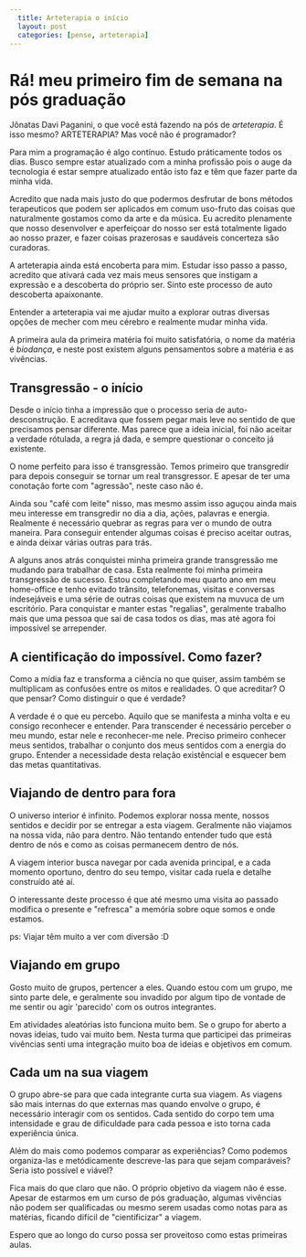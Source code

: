 ```yaml
---
  title: Arteterapia o início
  layout: post
  categories: [pense, arteterapia]
---
```


# Rá! meu primeiro fim de semana na pós graduação

Jônatas Davi Paganini, o que você está fazendo na pós de *arteterapia*. É isso mesmo? ARTETERAPIA? Mas você não é programador?

Para mim a programação é algo contínuo. Estudo práticamente todos os dias. Busco sempre estar atualizado com a minha profissão pois o auge da tecnologia é estar sempre atualizado então isto faz e têm que fazer parte da minha vida.

Acredito que nada mais justo do que podermos desfrutar de bons métodos terapeuticos que podem ser aplicados em comum uso-fruto das coisas que naturalmente gostamos como da arte e da música. Eu acredito plenamente que nosso desenvolver e aperfeiçoar do nosso ser está totalmente ligado ao nosso prazer, e fazer coisas prazerosas e saudáveis concerteza são curadoras.

A arteterapia ainda está encoberta para mim. Estudar isso passo a passo, acredito que ativará cada vez mais meus  sensores que instigam a expressão e a descoberta do próprio ser. Sinto este processo de auto descoberta apaixonante.

Entender a arteterapia vai me ajudar muito a explorar outras diversas opções de mecher com meu cérebro e realmente mudar minha vida.

A primeira aula da primeira matéria foi muito satisfatória, o nome da matéria é *biodança*, e neste post existem alguns pensamentos sobre a matéria e as vivências.

## Transgressão - o início

Desde o início tinha a impressão que o processo seria de auto-desconstrução. E acreditava que fossem pegar mais leve no sentido de que precisamos pensar diferente. Mas parece que a ideia inicial, foi não aceitar a verdade rótulada, a regra já dada, e sempre questionar o conceito já existente. 

O nome perfeito para isso é transgressão. Temos primeiro que transgredir para depois conseguir se tornar um real transgressor. E apesar de ter uma conotação forte com "agressão", neste caso não é.

Ainda sou "café com leite" nisso, mas mesmo assim isso aguçou ainda mais meu interesse em transgredir no dia a dia, ações, palavras e energia. Realmente é necessário quebrar as regras para ver o mundo de outra maneira. Para conseguir entender algumas coisas é preciso aceitar outras, e ainda deixar várias outras para trás.

A alguns anos atrás conquistei minha primeira grande transgressão me mudando para trabalhar de casa. Esta realmente foi minha primeira transgressão de sucesso. Estou completando meu quarto ano em meu home-office e tenho evitado trânsito, telefonemas, visitas e conversas indesejáveis e uma série de outras coisas que existem na muvuca de um escritório. Para conquistar e manter estas "regalias", geralmente trabalho mais que uma pessoa que sai de casa todos os dias, mas até agora foi impossível se arrepender.

## A cientificação do impossível. Como fazer?

Como a mídia faz e transforma a ciência no que quiser, assim também se multiplicam as confusões entre os mitos e realidades. O que acreditar? O que pensar? Como distinguir o que é verdade?

A verdade é o que eu percebo. Aquilo que se manifesta a minha volta e eu consigo reconhecer e entender. Para transcender é necessário perceber o meu mundo, estar nele e reconhecer-me nele. Preciso primeiro conhecer meus sentidos, trabalhar o conjunto dos meus sentidos com a energia do grupo. Entender a necessidade desta relação existêncial e esquecer bem das metas quantitativas.

## Viajando de dentro para fora

O universo interior é infinito. Podemos explorar nossa mente, nossos sentidos e decidir por se entregar a esta viagem. Geralmente não viajamos na nossa vida, não para dentro. Não tentando entender tudo que está dentro de nós e como as coisas permanecem dentro de nós.

A viagem interior busca navegar por cada avenida principal, e a cada momento oportuno, dentro do seu tempo, visitar cada ruela e detalhe construído até aí.

O interessante deste processo é que até mesmo uma visita ao passado modifica o presente e "refresca" a memória sobre oque somos e onde estamos.

ps: Viajar têm muito a ver com diversão :D

## Viajando em grupo

Gosto muito de grupos, pertencer a eles. Quando estou com um grupo, me sinto parte dele, e geralmente sou invadido por algum tipo de vontade de me sentir ou agir 'parecido' com os outros integrantes.

Em atividades aleatórias isto funciona muito bem. Se o grupo for aberto a novas ideias, tudo vai muito bem. Nesta turma que participei das primeiras vivências senti uma integração muito boa de ideias e objetivos em comum.

## Cada um na sua viagem

O grupo abre-se para que cada integrante curta sua viagem. As viagens são mais internas do que externas mas quando envolve o grupo, é necessário interagir com os sentidos. Cada sentido do corpo tem uma intensidade e grau de dificuldade para cada pessoa e isto torna cada experiência única.

Além do mais como podemos comparar as experiências? Como podemos organiza-las e metódicamente descreve-las para que sejam comparáveis? Seria isto possível e viável?

Fica mais do que claro que não. O próprio objetivo da viagem não é esse. Apesar de estarmos em um curso de pós graduação, algumas vivências não podem ser qualificadas ou mesmo serem usadas como notas para as matérias, ficando difícil de "cientificizar" a viagem.

Espero que ao longo do curso possa ser proveitoso como estas primeiras aulas.
